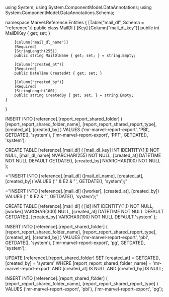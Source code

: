
using System;
using System.ComponentModel.DataAnnotations;
using System.ComponentModel.DataAnnotations.Schema;

namespace Marvel.Reference.Entities
{
    [Table("mail_dl", Schema = "reference")]
    public class MailDl
    {
        [Key]
        [Column("mail_dl_key")]
        public int MailDlKey { get; set; }

        [Column("mail_dl_name")]
        [Required]
        [StringLength(255)]
        public string MailDlName { get; set; } = string.Empty;

        [Column("created_at")]
        [Required]
        public DateTime CreatedAt { get; set; }

        [Column("created_by")]
        [Required]
        [StringLength(100)]
        public string CreatedBy { get; set; } = string.Empty;
    }
}




INSERT INTO [reference].[report_report_shared_folder] (
    [report_report_shared_folder_name],
    [report_report_shared_report_type],
    [created_at],
    [created_by]
)
VALUES
    ('mr-marvel-report-export', 'PBI', GETDATE(), 'system'),
    ('mr-marvel-report-export', 'PPT', GETDATE(), 'system');




CREATE TABLE [reference].[mail_dl] (
    [mail_dl_key] INT IDENTITY(1,1) NOT NULL,
    [mail_dl_name] NVARCHAR(255) NOT NULL,
    [created_at] DATETIME NOT NULL DEFAULT GETDATE(),
    [created_by] NVARCHAR(100) NOT NULL
);













="INSERT INTO [reference].[mail_dl] ([mail_dl_name], [created_at], [created_by]) VALUES ('" & E2 & "', GETDATE(), 'system');"







="INSERT INTO [reference].[mail_dl] ([worker], [created_at], [created_by]) VALUES ('" & E2 & "', GETDATE(), 'system');"



CREATE TABLE [reference].[mail_dl] (
    [id] INT IDENTITY(1,1) NOT NULL,
    [worker] VARCHAR(300) NULL,
    [created_at] DATETIME NOT NULL DEFAULT GETDATE(),
    [created_by] VARCHAR(100) NOT NULL DEFAULT 'system'
);






INSERT INTO [reference].[report_shared_folder] (
    [report_report_shared_folder_name],
    [report_report_shared_report_type],
    [created_at],
    [created_by]
)
VALUES
    ('mr-marvel-report-export', 'pbi', GETDATE(), 'system'),
    ('mr-marvel-report-export', 'pg', GETDATE(), 'system');





UPDATE [reference].[report_shared_folder]
SET 
    [created_at] = GETDATE(),
    [created_by] = 'system'
WHERE 
    [report_report_shared_folder_name] = 'mr-marvel-report-export'
    AND [created_at] IS NULL
    AND [created_by] IS NULL;



INSERT INTO [reference].[report_shared_folder] (
    [report_report_shared_folder_name],
    [report_report_shared_report_type]
)
VALUES
    ('mr-marvel-report-export', 'pbi'),
    ('mr-marvel-report-export', 'pg');